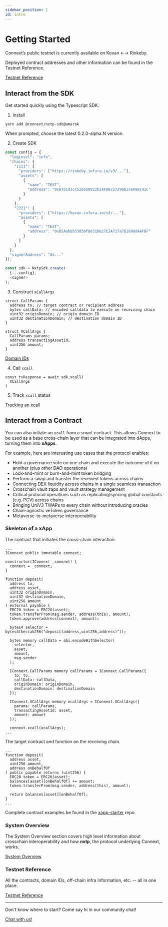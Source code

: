 ```yaml
---
sidebar_position: 1
id: intro
---
```


# Getting Started 

Connext’s public testnet is currently available on Kovan ←→ Rinkeby. 

Deployed contract addresses and other information can be found in the Testnet Reference.

[Testnet Reference](./Testnet/testing-against-testnet.md)

## Interact from the SDK

Get started quickly using the Typescript SDK.

1. Install

  ```
  yarn add @connext/nxtp-sdk@amarok
  ```

  When prompted, choose the latest 0.2.0-alpha.N version.

2. Create SDK

  ```ts
  const config = {
    "logLevel": "info",
    "chains": {
      "1111": {
        "providers": ["https://rinkeby.infura.io/v3/..."],
        "assets": [
          {
            "name": "TEST",
            "address": "0xB7b1d3cC52E658922b2aF00c5729001ceA98142C"
          }
        ]
      },
      "2221": {
        "providers": ["https://kovan.infura.io/v3/..."],
        "assets": [
          {
            "name": "TEST",
            "address": "0xB5AabB55385bfBe31D627E2A717a7B189ddA4F8F"
          }
        ]
      }
    },
    "signerAddress": "0x..."
  });

  const sdk = NxtpSdk.create(
    {...config}, 
    <signer>
  );  

  ```

3. Construct `xCallArgs`

  ```
  struct CallParams {
    address to; // target contract or recipient address
    bytes callData; // encoded calldata to execute on receiving chain
    uint32 originDomain; // origin domain ID
    uint32 destinationDomain; // destination domain ID
  }

  struct XCallArgs {
    CallParams params;
    address transactingAssetId;
    uint256 amount;
  }
  ```

  [Domain IDs](./Testnet/testing-against-testnet.md/#nomad-chain-ids)

4. Call `xcall`

  ```
  const txResponse = await sdk.xcall(
    XCallArgs
  )
  ```

5. Track `xcall` status

  [Tracking an xcall](../Develop/Testnet/xcall-status.md)


## Interact from a Contract

You can also initiate an `xcall` from a smart contract. This allows Connext to be used as a base cross-chain layer that can be integrated into dApps, turning them into **xApps**.

For example, here are interesting use cases that the protocol enables:
- Hold a governance vote on one chain and execute the outcome of it on another (plus other DAO operations)
- Lock-and-mint or burn-and-mint token bridging
- Perform a swap and transfer the received tokens across chains
- Connecting DEX liquidity across chains in a single seamless transaction
- Crosschain vault zaps and vault strategy management
- Critical protocol operations such as replicating/syncing global constants (e.g. PCV) across chains
- Bringing UniV3 TWAPs to every chain without introducing oracles
- Chain-agnostic veToken governance
- Metaverse-to-metaverse interoperability


### Skeleton of a xApp

The contract that initiates the cross-chain interaction.
```solidity
...
IConnext public immutable connext;

constructor(IConnext _connext) {
  connext = _connext;
}

function deposit(
  address to,
  address asset,
  uint32 originDomain,
  uint32 destinationDomain,
  uint256 amount
) external payable {
  ERC20 token = ERC20(asset);
  token.transferFrom(msg.sender, address(this), amount);
  token.approve(address(connext), amount);

  bytes4 selector = bytes4(keccak256("deposit(address,uint256,address)"));

  bytes memory callData = abi.encodeWithSelector(
    selector,
    asset,
    amount,
    msg.sender
  );

  IConnext.CallParams memory callParams = IConnext.CallParams({
    to: to,
    callData: callData,
    originDomain: originDomain,
    destinationDomain: destinationDomain
  });

  IConnext.XCallArgs memory xcallArgs = IConnext.XCallArgs({
    params: callParams,
    transactingAssetId: asset,
    amount: amount
  });

  connext.xcall(xcallArgs);
...
```

The target contract and function on the receiving chain.

```solidity
...
function deposit(
  address asset,
  uint256 amount,
  address onBehalfOf
) public payable returns (uint256) {
  ERC20 token = ERC20(asset);
  balances[asset][onBehalfOf] += amount;
  token.transferFrom(msg.sender, address(this), amount);

  return balances[asset][onBehalfOf];
}
...
```

Complete contract examples be found in the [xapp-starter](https://github.com/connext/xapp-starter/) repo.

### System Overview

The System Overview section covers high level information about crosschain interoperability and how **nxtp**, the protocol underlying Connext, works.

[System Overview](./SystemOverview/intro)
### Testnet Reference

All the contracts, domain IDs, off-chain infra information, etc. -- all in one place.

[Testnet Reference](./Testnet/testing-against-testnet)

---

Don't know where to start? Come say hi in our community chat!

[Chat with us!](https://chat.connext.network)
